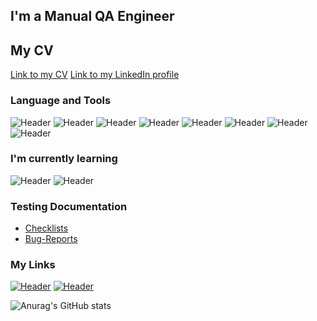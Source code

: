 ## I'm a Manual QA Engineer

## My CV
[Link to my CV](https://drive.google.com/file/d/1bOsfEAEtFWVcbUHuhrFwY7_9GPfvaPee/view?usp=share_link)
[Link to my LinkedIn profile](https://www.linkedin.com/in/max-antoshin-501348248/)

### Language and Tools
![Header](https://img.shields.io/badge/Jira-090909?style=for-the-badge&logo=jira&logoColor=136be1)
![Header](https://img.shields.io/badge/Postman-090909?style=for-the-badge&logo=postman&logoColor=f76935)
![Header](https://img.shields.io/badge/Github-090909?style=for-the-badge&logo=github&logoColor=8cc4d7)
![Header](https://img.shields.io/badge/Figma-090909?style=for-the-badge&logo=figma&logoColor=7d5fa6)
![Header](https://img.shields.io/badge/MySQL-090909?style=for-the-badge&logo=mysql&logoColor=00618a)
![Header](https://img.shields.io/badge/DevTools-090909?style=for-the-badge&logo=googlechrome&logoColor=2674f2)
![Header](https://img.shields.io/badge/Fiddler-090909?style=for-the-badge&logo=fiddler&logoColor=8cc4d7)
![Header](https://img.shields.io/badge/CharlesProxy-090909?style=for-the-badge&logo=charlesproxy&logoColor=8cc4d7)

### I'm currently learning
![Header](https://img.shields.io/badge/C%23-090909?style=for-the-badge&logo=csharp&logoColor=136be1)
![Header](https://img.shields.io/badge/Unity-090909?style=for-the-badge&logo=unity&logoColor=136be1)

### Testing Documentation

- [Checklists](https://github.com/fletchxr/checklist)
- [Bug-Reports](https://github.com/fletchxr/Bug-Reports)

### My Links
[![Header](https://img.shields.io/badge/Telegram-090909?style=for-the-badge&logo=telegram&logoColor=31a5db)](https://t.me/fletchxr)
[![Header](https://img.shields.io/badge/Linkedin-090909?style=for-the-badge&logo=linkedin&logoColor=0073b1)](https://www.linkedin.com/in/max-antoshin-501348248/)

![Anurag's GitHub stats](https://github-readme-stats.vercel.app/api?username=fletchxr&show_icons=true&theme=radical)
